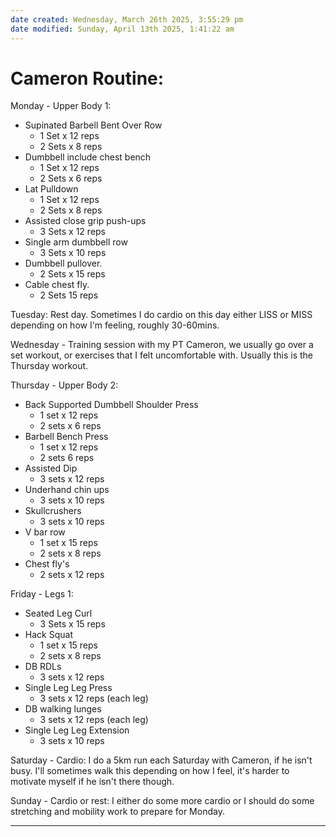 ```yaml
---
date created: Wednesday, March 26th 2025, 3:55:29 pm
date modified: Sunday, April 13th 2025, 1:41:22 am
---
```


# Cameron Routine:

Monday - Upper Body 1:
- Supinated Barbell Bent Over Row
	- 1 Set x 12 reps
	- 2 Sets x 8 reps
- Dumbbell include chest bench
	- 1 Set x 12 reps
	- 2 Sets x 6 reps
- Lat Pulldown
	- 1 Set x 12 reps
	- 2 Sets x 8 reps
- Assisted close grip push-ups
	- 3 Sets x 12 reps
- Single arm dumbbell row
	- 3 Sets x 10 reps
- Dumbbell pullover.
	- 2 Sets x 15 reps
- Cable chest fly.
	- 2 Sets 15 reps

Tuesday: Rest day. Sometimes I do cardio on this day either LISS or MISS depending on how I'm feeling, roughly 30-60mins.

Wednesday - Training session with my PT Cameron, we usually go over a set workout, or exercises that I felt uncomfortable with. Usually this is the Thursday workout.

Thursday - Upper Body 2:
- Back Supported Dumbbell Shoulder Press
	- 1 set x 12 reps
	- 2 sets x 6 reps
- Barbell Bench Press
	- 1 set x 12 reps
	- 2 sets 6 reps
- Assisted Dip
	- 3 sets x 12 reps
- Underhand chin ups
	- 3 sets x 10 reps
- Skullcrushers
	- 3 sets x 10 reps
- V bar row
	- 1 set x 15 reps
	- 2 sets x 8 reps
- Chest fly's
	- 2 sets x 12 reps

Friday - Legs 1:
- Seated Leg Curl
	- 3 Sets x 15 reps
- Hack Squat
	- 1 set x 15 reps
	- 2 sets x 8 reps
- DB RDLs
	- 3 sets x 12 reps
- Single Leg Leg Press
	- 3 sets x 12 reps (each leg)
- DB walking lunges
	- 3 sets x 12 reps (each leg)
- Single Leg Leg Extension
	- 3 sets x 10 reps

Saturday - Cardio:
I do a 5km run each Saturday with Cameron, if he isn't busy. I'll sometimes walk this depending on how I feel, it's harder to motivate myself if he isn't there though.

Sunday - Cardio or rest:
I either do some more cardio or I should do some stretching and mobility work to prepare for Monday.

***
